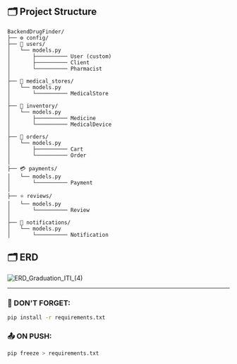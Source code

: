 ## 🗂️ Project Structure

```
BackendDrugFinder/
├── ⚙️ config/             
├── 👤 users/             
│   └── models.py
│       ├────────── User (custom)
│       ├────────── Client 
│       └────────── Pharmacist 
│
├── 🏪 medical_stores/     
│   └── models.py
│       └────────── MedicalStore
│
├── 💊 inventory/           
│   └── models.py
│       ├────────── Medicine
│       └────────── MedicalDevice
│
├── 🛒 orders/             
│   └── models.py
│       ├────────── Cart
│       └────────── Order
│
├── 💳 payments/           
│   └── models.py
│       └────────── Payment
│
├── ⭐ reviews/             
│   └── models.py
│       └────────── Review
│
├── 🔔 notifications/       
│   └── models.py
│       └────────── Notification
```

## 🗂️ ERD

![ERD\_Graduation\_ITI\_(4)](https://github.com/user-attachments/assets/404683c6-ac8f-4ee6-886f-ba455e3e19ca)

---

### 🧪 DON'T FORGET:

```bash
pip install -r requirements.txt
```

### 📤 ON PUSH:

```bash
pip freeze > requirements.txt
```
